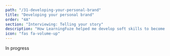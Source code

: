 ```yaml
---
path: "/31-developing-your-personal-brand"
title: "Developing your personal brand"
order: "4A"
section: "Interviewing: Telling your story"
description: "How LearningFuze helped me develop soft skills to become an effective developer"
icon: "fas fa-volume-up"
---
```


In progress
